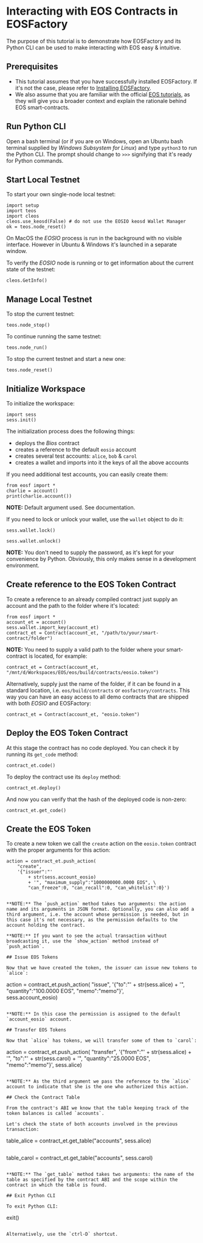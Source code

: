 # Interacting with EOS Contracts in EOSFactory 

The purpose of this tutorial is to demonstrate how EOSFactory and its Python CLI can be used to make interacting with EOS easy & intuitive.

## Prerequisites

* This tutorial assumes that you have successfully installed EOSFactory. If it's not the case, please refer to [Installing EOSFactory](01.InstallingEOSFactory.html).
* We also assume that you are familiar with the official [EOS tutorials](https://github.com/EOSIO/eos/wiki/Tutorial-Getting-Started-With-Contracts), as they will give you a broader context and explain the rationale behind EOS smart-contracts.

## Run Python CLI

Open a bash terminal (or if you are on Windows, open an Ubuntu bash terminal supplied by *Windows Subsystem for Linux*) and type `python3` to run the Python CLI. The prompt should change to `>>>` signifying that it's ready for Python commands.

## Start Local Testnet

To start your own single-node local testnet:

```
import setup
import teos
import cleos
cleos.use_keosd(False) # do not use the EOSIO keosd Wallet Manager
ok = teos.node_reset()
```

On MacOS the *EOSIO* process is run in the background with no visible interface. However in Ubuntu & Windows it's launched in a separate window.

To verify the *EOSIO* node is running or to get information about the current state of the testnet:

```
cleos.GetInfo()
```

## Manage Local Testnet

To stop the current testnet:

```
teos.node_stop()
```

To continue running the same testnet:

```
teos.node_run()
```

To stop the current testnet and start a new one:

```
teos.node_reset()
```

## Initialize Workspace

To initialize the workspace:

```
import sess
sess.init()
```

The initialization process does the following things:

* deploys the *Bios* contract
* creates a reference to the default `eosio` account
* creates several test accounts: `alice`, `bob` & `carol`
* creates a wallet and imports into it the keys of all the above accounts

If you need additional test accounts, you can easily create them:

```
from eosf import *
charlie = account()
print(charlie.account())
```

**NOTE:** Default argument used. See documentation.

If you need to lock or unlock your wallet, use the `wallet` object to do it:

```
sess.wallet.lock()
```

```
sess.wallet.unlock()
```

**NOTE:** You don't need to supply the password, as it's kept for your convenience by Python. Obviously, this only makes sense in a development environment.

## Create reference to the EOS Token Contract

To create a reference to an already compiled contract just supply an account and the path to the folder where it's located:

```
from eosf import *
account_et = account()
sess.wallet.import_key(account_et)
contract_et = Contract(account_et, "/path/to/your/smart-contract/folder")
```

**NOTE:** You need to supply a valid path to the folder where your smart-contract is located, for example:

```
contract_et = Contract(account_et, "/mnt/d/Workspaces/EOS/eos/build/contracts/eosio.token")
```

Alternatively, supply just the name of the folder, if it can be found in a standard location, i.e. `eos/build/contracts` or `eosfactory/contracts`. This way you can have an easy access to all demo contracts that are shipped with both *EOSIO* and EOSFactory:

```
contract_et = Contract(account_et, "eosio.token")
```

## Deploy the EOS Token Contract

At this stage the contract has no code deployed. You can check it by running its `get_code` method:

```
contract_et.code()
```

To deploy the contract use its `deploy` method:

```
contract_et.deploy()
```

And now you can verify that the hash of the deployed code is non-zero:

```
contract_et.get_code()
```

## Create the EOS Token

To create a new token we call the `create` action on the `eosio.token` contract with the proper arguments for this action:

```
action = contract_et.push_action(
    "create", 
    '{"issuer":"' 
        + str(sess.account_eosio) 
        + '", "maximum_supply":"1000000000.0000 EOS", \
        "can_freeze":0, "can_recall":0, "can_whitelist":0}')


**NOTE:** The `push_action` method takes two arguments: the action name and its arguments in JSON format. Optionally, you can also add a third argument, i.e. the account whose permission is needed, but in this case it's not necessary, as the permission defaults to the account holding the contract.

**NOTE:** If you want to see the actual transaction without broadcasting it, use the `show_action` method instead of `push_action`.

## Issue EOS Tokens

Now that we have created the token, the issuer can issue new tokens to `alice`:

```
action = contract_et.push_action(
    "issue", 
    '{"to":"' + str(sess.alice)
        + '", "quantity":"100.0000 EOS", "memo":"memo"}', \
        sess.account_eosio)
```

**NOTE:** In this case the permission is assigned to the default `account_eosio` account.

## Transfer EOS Tokens

Now that `alice` has tokens, we will transfer some of them to `carol`: 

```
action = contract_et.push_action(
    "transfer", 
    '{"from":"' 
        + str(sess.alice)
        + '", "to":"' + str(sess.carol)
        + '", "quantity":"25.0000 EOS", "memo":"memo"}', 
    sess.alice)
```

**NOTE:** As the third argument we pass the reference to the `alice` account to indicate that she is the one who authorized this action.

## Check the Contract Table

From the contract's ABI we know that the table keeping track of the token balances is called `accounts`.

Let's check the state of both accounts involved in the previous transaction:

```
table_alice = contract_et.get_table("accounts", sess.alice)
```

```
table_carol = contract_et.get_table("accounts", sess.carol)
```

**NOTE:** The `get_table` method takes two arguments: the name of the table as specified by the contract ABI and the scope within the contract in which the table is found.

## Exit Python CLI

To exit Python CLI:

```
exit()
```

Alternatively, use the `ctrl-D` shortcut.